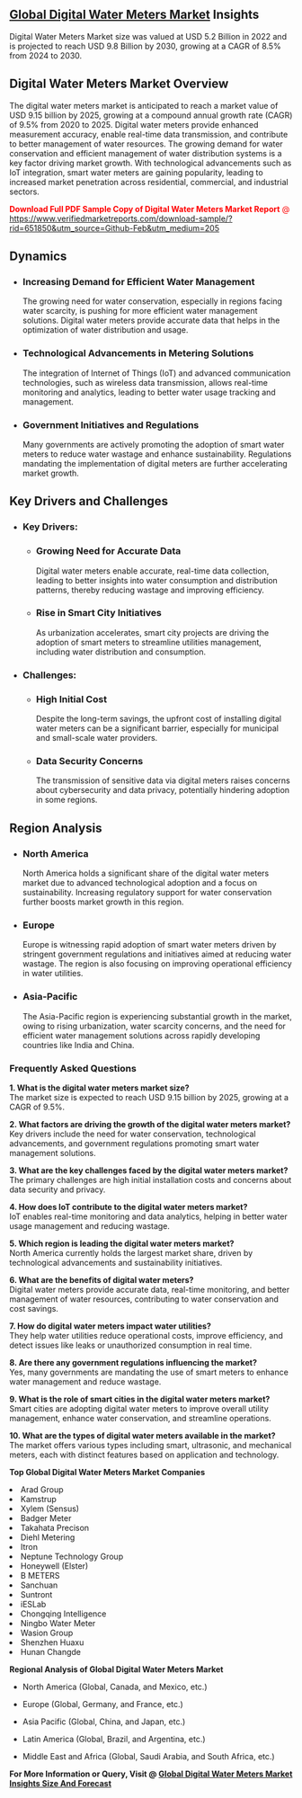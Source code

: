 <h2><a href="https://www.verifiedmarketreports.com/download-sample/?rid=651850&amp;utm_source=Github&amp;utm_medium=205" target="_blank">Global Digital Water Meters Market</a> Insights</h2><p>Digital Water Meters Market size was valued at USD 5.2 Billion in 2022 and is projected to reach USD 9.8 Billion by 2030, growing at a CAGR of 8.5% from 2024 to 2030.</p><p><h2>Digital Water Meters Market Overview</h2> <p>The digital water meters market is anticipated to reach a market value of USD 9.15 billion by 2025, growing at a compound annual growth rate (CAGR) of 9.5% from 2020 to 2025. Digital water meters provide enhanced measurement accuracy, enable real-time data transmission, and contribute to better management of water resources. The growing demand for water conservation and efficient management of water distribution systems is a key factor driving market growth. With technological advancements such as IoT integration, smart water meters are gaining popularity, leading to increased market penetration across residential, commercial, and industrial sectors.</p> <p><p><span class=""><span style="color: #ff0000;"><strong>Download Full PDF Sample Copy of Digital Water Meters Market Report</strong> @ </span><a href="https://www.verifiedmarketreports.com/download-sample/?rid=651850&amp;utm_source=Github-Feb&amp;utm_medium=205" target="_blank">https://www.verifiedmarketreports.com/download-sample/?rid=651850&amp;utm_source=Github-Feb&amp;utm_medium=205</a></span></p></p> <h2>Dynamics</h2> <ul> <li><h3>Increasing Demand for Efficient Water Management</h3> The growing need for water conservation, especially in regions facing water scarcity, is pushing for more efficient water management solutions. Digital water meters provide accurate data that helps in the optimization of water distribution and usage.</li> <li><h3>Technological Advancements in Metering Solutions</h3> The integration of Internet of Things (IoT) and advanced communication technologies, such as wireless data transmission, allows real-time monitoring and analytics, leading to better water usage tracking and management.</li> <li><h3>Government Initiatives and Regulations</h3> Many governments are actively promoting the adoption of smart water meters to reduce water wastage and enhance sustainability. Regulations mandating the implementation of digital meters are further accelerating market growth.</li> </ul> <h2>Key Drivers and Challenges</h2> <ul> <li><h3>Key Drivers:</h3> <ul> <li><h3>Growing Need for Accurate Data</h3> Digital water meters enable accurate, real-time data collection, leading to better insights into water consumption and distribution patterns, thereby reducing wastage and improving efficiency.</li> <li><h3>Rise in Smart City Initiatives</h3> As urbanization accelerates, smart city projects are driving the adoption of smart meters to streamline utilities management, including water distribution and consumption.</li> </ul> </li> <li><h3>Challenges:</h3> <ul> <li><h3>High Initial Cost</h3> Despite the long-term savings, the upfront cost of installing digital water meters can be a significant barrier, especially for municipal and small-scale water providers.</li> <li><h3>Data Security Concerns</h3> The transmission of sensitive data via digital meters raises concerns about cybersecurity and data privacy, potentially hindering adoption in some regions.</li> </ul> </li> </ul> <h2>Region Analysis</h2> <ul> <li><h3>North America</h3> North America holds a significant share of the digital water meters market due to advanced technological adoption and a focus on sustainability. Increasing regulatory support for water conservation further boosts market growth in this region.</li> <li><h3>Europe</h3> Europe is witnessing rapid adoption of smart water meters driven by stringent government regulations and initiatives aimed at reducing water wastage. The region is also focusing on improving operational efficiency in water utilities.</li> <li><h3>Asia-Pacific</h3> The Asia-Pacific region is experiencing substantial growth in the market, owing to rising urbanization, water scarcity concerns, and the need for efficient water management solutions across rapidly developing countries like India and China.</li> </ul> <h3>Frequently Asked Questions</h3> <p><b>1. What is the digital water meters market size?</b><br>The market size is expected to reach USD 9.15 billion by 2025, growing at a CAGR of 9.5%.</p> <p><b>2. What factors are driving the growth of the digital water meters market?</b><br>Key drivers include the need for water conservation, technological advancements, and government regulations promoting smart water management solutions.</p> <p><b>3. What are the key challenges faced by the digital water meters market?</b><br>The primary challenges are high initial installation costs and concerns about data security and privacy.</p> <p><b>4. How does IoT contribute to the digital water meters market?</b><br>IoT enables real-time monitoring and data analytics, helping in better water usage management and reducing wastage.</p> <p><b>5. Which region is leading the digital water meters market?</b><br>North America currently holds the largest market share, driven by technological advancements and sustainability initiatives.</p> <p><b>6. What are the benefits of digital water meters?</b><br>Digital water meters provide accurate data, real-time monitoring, and better management of water resources, contributing to water conservation and cost savings.</p> <p><b>7. How do digital water meters impact water utilities?</b><br>They help water utilities reduce operational costs, improve efficiency, and detect issues like leaks or unauthorized consumption in real time.</p> <p><b>8. Are there any government regulations influencing the market?</b><br>Yes, many governments are mandating the use of smart meters to enhance water management and reduce wastage.</p> <p><b>9. What is the role of smart cities in the digital water meters market?</b><br>Smart cities are adopting digital water meters to improve overall utility management, enhance water conservation, and streamline operations.</p> <p><b>10. What are the types of digital water meters available in the market?</b><br>The market offers various types including smart, ultrasonic, and mechanical meters, each with distinct features based on application and technology.</p> </p><p><strong>Top Global Digital Water Meters Market Companies</strong></p><div data-test-id=""><p><li>Arad Group</li><li> Kamstrup</li><li> Xylem (Sensus)</li><li> Badger Meter</li><li> Takahata Precison</li><li> Diehl Metering</li><li> Itron</li><li> Neptune Technology Group</li><li> Honeywell (Elster)</li><li> B METERS</li><li> Sanchuan</li><li> Suntront</li><li> iESLab</li><li> Chongqing Intelligence</li><li> Ningbo Water Meter</li><li> Wasion Group</li><li> Shenzhen Huaxu</li><li> Hunan Changde</li></p><div><strong>Regional Analysis of&nbsp;Global Digital Water Meters Market</strong></div><ul><li dir="ltr"><p dir="ltr">North America&nbsp;(Global, Canada, and Mexico, etc.)</p></li><li dir="ltr"><p dir="ltr">Europe (Global, Germany, and France, etc.)</p></li><li dir="ltr"><p dir="ltr">Asia Pacific&nbsp;(Global, China, and Japan, etc.)</p></li><li dir="ltr"><p dir="ltr">Latin America&nbsp;(Global, Brazil, and Argentina, etc.)</p></li><li dir="ltr">Middle East and Africa&nbsp;(Global, Saudi Arabia, and South Africa, etc.)</li></ul><p><strong>For More Information or Query, Visit @&nbsp;</strong><strong><a href="https://www.verifiedmarketreports.com/product/digital-water-meters-market/?utm_source=Github&amp;utm_medium=205" target="_blank">Global Digital Water Meters Market Insights Size And Forecast</a></strong></p></div>
